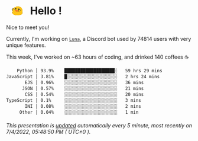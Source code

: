 <h1>   <img src="./spoinky.gif" style="vertical-align:middle;" width="30px">   Hello ! </h1>

Nice to meet you!

Currently, I'm working on <a href='https://github.com/Asgarrrr/Luna'>`Luna`</a>, a Discord bot used by 74814 users with very unique features.

This week, I've worked on ~63 hours of coding, and drinked 140 coffees ☕

```
    Python │ 93.9%    ███████████████████░   59 hrs 29 mins
JavaScript │ 3.81%    █░░░░░░░░░░░░░░░░░░░   2 hrs 24 mins
       EJS │ 0.96%    ░░░░░░░░░░░░░░░░░░░░   36 mins
      JSON │ 0.57%    ░░░░░░░░░░░░░░░░░░░░   21 mins
       CSS │ 0.54%    ░░░░░░░░░░░░░░░░░░░░   20 mins
TypeScript │ 0.1%     ░░░░░░░░░░░░░░░░░░░░   3 mins
       INI │ 0.08%    ░░░░░░░░░░░░░░░░░░░░   2 mins
     Other │ 0.04%    ░░░░░░░░░░░░░░░░░░░░   1 min
```

###### This presentation is [updated](https://github.com/Asgarrrr) automatically every 5 minute, most recently on 7/4/2022, 05:48:50 PM ( UTC±0 ).